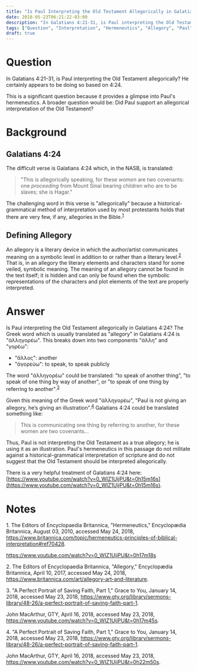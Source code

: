 ```yaml
---
title: "Is Paul Interpreting the Old Testament Allegorically in Galatians 4?"
date: 2018-05-23T06:21:22-03:00
description: "In Galatians 4:21-31, is Paul interpreting the Old Testament allegorically?"
tags: ["Question", "Interpretation", "Hermeneutics", "Allegory", "Paul", "Old Testament", "Abraham", "Sarah", "Hagar", "Galatians", "New Testament"]
draft: true
---
```


# Question

In Galatians 4:21-31, is Paul interpreting the Old Testament allegorically? He certainly appears to be doing so based on 4:24.

This is a significant question because it provides a glimpse into Paul's hermeneutics. A broader question would be: Did Paul support an allegorical interpretation of the Old Testament?

# Background

## Galatians 4:24

The difficult verse is Galatians 4:24 which, in the NASB, is translated:

> "This is allegorically speaking, for these *women* are two covenants: one *proceeding* from Mount Sinai bearing children who are to be slaves; she is Hagar."

The challenging word in this verse is "allegorically" because a historical-grammatical method of interpretation used by most protestants holds that there are very few, if any, allegories in the Bible.<sup>[1](#footnote1)</sup>

## Defining Allegory

An allegory is a literary device in which the author/artist communicates meaning on a symbolic level in addition to or rather than a literary level.<sup>[2](#footnote2)</sup> That is, in an allegory the literary elements and characters stand for some veiled, symbolic meaning. The meaning of an allegory cannot be found in the text itself; it is hidden and can only be found when the symbolic representations of the characters and plot elements of the text are properly interpreted.

# Answer

Is Paul interpreting the Old Testament allegorically in Galatians 4:24? The Greek word which is usually translated as "allegory" in Galatians 4:24 is "ἀλληγορέω". This breaks down into two components "ἀλλη" and "γορέω":

- "ἄλλος": another
- "ἀγορεύω": to speak, to speak publicly

The word "ἀλληγορέω" could be translated: "to speak of another thing", "to speak of one thing by way of another", or "to speak of one thing by referring to another".<sup>[3](#footnote3)</sup>

Given this meaning of the Greek word "ἀλληγορέω", "Paul is not giving an allegory, he’s giving an illustration".<sup>[4](#footnote4)</sup> Galatians 4:24 could be translated something like:

> This is communicating one thing by referring to another, for these women are two covenants...

Thus, Paul is not interpreting the Old Testament as a true allegory; he is using it as an illustration. Paul's hermeneutics in this passage do not militate against a historical-grammatical interpretation of scripture and do not suggest that the Old Testament should be interpreted allegorically.

There is a very helpful treatment of Galatians 4:24 here: [https://www.youtube.com/watch?v=0_WIZ1UijPU&t=0h15m16s](https://www.youtube.com/watch?v=0_WIZ1UijPU&t=0h15m16s).

# Notes

<a id="footnote1">1. </a>The Editors of Encyclopaedia Britannica, "Hermeneutics," Encyclopædia Britannica, August 03, 2010, accessed May 24, 2018, https://www.britannica.com/topic/hermeneutics-principles-of-biblical-interpretation#ref70428.

https://www.youtube.com/watch?v=0_WIZ1UijPU&t=0h17m18s

<a id="footnote2">2. </a>The Editors of Encyclopaedia Britannica, "Allegory," Encyclopædia Britannica, April 10, 2017, accessed May 24, 2018, https://www.britannica.com/art/allegory-art-and-literature.

<a id="footnote3">3. </a>"A Perfect Portrait of Saving Faith, Part 1," Grace to You, January 14, 2018, accessed May 23, 2018, https://www.gty.org/library/sermons-library/48-26/a-perfect-portrait-of-saving-faith-part-1.

John MacArthur, GTY, April 16, 2018, accessed May 23, 2018, https://www.youtube.com/watch?v=0_WIZ1UijPU&t=0h17m45s.

<a id="footnote4">4. </a>"A Perfect Portrait of Saving Faith, Part 1," Grace to You, January 14, 2018, accessed May 23, 2018, https://www.gty.org/library/sermons-library/48-26/a-perfect-portrait-of-saving-faith-part-1.

John MacArthur, GTY, April 16, 2018, accessed May 23, 2018, https://www.youtube.com/watch?v=0_WIZ1UijPU&t=0h22m50s.
